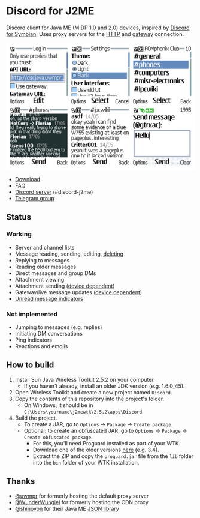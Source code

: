 # Discord for J2ME
Discord client for Java ME (MIDP 1.0 and 2.0) devices, inspired by [Discord for Symbian](https://github.com/uwmpr/discord-symbian-fixed). Uses proxy servers for the [HTTP](/proxy/) and [gateway](https://github.com/gtrxAC/discord-j2me-server) connection.

![Screenshots](img/screenshots.png)

* [Download](https://github.com/gtrxAC/discord-j2me/releases/latest)
* [FAQ](https://github.com/gtrxAC/discord-j2me/wiki/FAQ)
* [Discord server](https://discord.gg/2GKuJjQagp) (#discord-j2me)
* [Telegram group](https://t.me/dscforsymbian)

## Status
### Working
* Server and channel lists
* Message reading, sending, editing, <abbr title="Only your own messages">deleting</abbr>
* Replying to messages
* Reading older messages
* Direct messages and group DMs
* Attachment viewing
* Attachment sending (<abbr title="Requires FileConnection API or HTML browser with file uploading support">device dependent</abbr>)
* Gateway/live message updates (<abbr title="Not supported on MIDP 1.0 and some low-end Samsung devices">device dependent</abbr>)
* <abbr title="Not in sync with official clients">Unread message indicators</abbr>

### Not implemented
* Jumping to messages (e.g. replies)
* Initiating DM conversations
* Ping indicators
* Reactions and emojis

## How to build
1. Install Sun Java Wireless Toolkit 2.5.2 on your computer.
    * If you haven't already, install an older JDK version (e.g. 1.6.0_45).
2. Open Wireless Toolkit and create a new project named `Discord`.
3. Copy the contents of this repository into the project's folder.
    * On Windows, it should be in `C:\Users\yourname\j2mewtk\2.5.2\apps\Discord`
4. Build the project.
    * To create a JAR, go to `Options` -> `Package` -> `Create package`.
    * Optional: to create an obfuscated JAR, go to `Options` -> `Package` -> `Create obfuscated package`.
        * For this, you'll need Proguard installed as part of your WTK.
        * Download one of the older versions [here](https://sourceforge.net/projects/proguard/files/proguard/) (e.g. 3.4).
        * Extract the ZIP and copy the `proguard.jar` file from the `lib` folder into the `bin` folder of your WTK installation.

## Thanks
* [@uwmpr](https://github.com/uwmpr) for formerly hosting the default proxy server
* [@WunderWungiel](https://github.com/WunderWungiel) for formerly hosting the CDN proxy
* [@shinovon](https://github.com/shinovon) for their Java ME [JSON library](https://github.com/shinovon/NNJSON)
